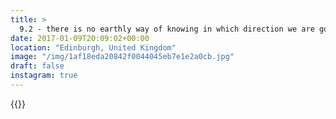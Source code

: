 ```yaml
---
title: >
  9.2 - there is no earthly way of knowing in which direction we are going
date: 2017-01-09T20:09:02+00:00
location: "Edinburgh, United Kingdom"
image: "/img/1af18eda20842f0044045eb7e1e2a0cb.jpg"
draft: false
instagram: true
---
```


{{<photo src="/img/1af18eda20842f0044045eb7e1e2a0cb.jpg">}}
